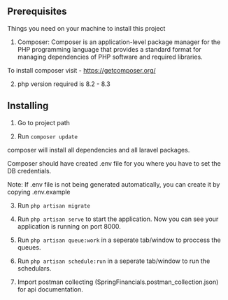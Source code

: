 ## Prerequisites
Things you need on your machine to install this project

1. Composer: Composer is an application-level package manager for the PHP programming language that provides a standard format for managing dependencies of PHP software and required libraries. 

To install composer visit - https://getcomposer.org/

2. php version required is 8.2 - 8.3

## Installing
1. Go to project path

2. Run `composer update`

composer will install all dependencies and all laravel packages.

Composer should have created .env file for you where you have to set the DB credentials.

Note: If .env file is not being generated automatically, you can create it by copying .env.example

3. Run `php artisan migrate`
   
4. Run `php artisan serve` to start the application. 
Now you can see your application is running on port 8000. 

5. Run `php artisan queue:work` in a seperate tab/window to proccess the queues.

6. Run `php artisan schedule:run` in a seperate tab/window to run the schedulars.

7. Import postman collecting (SpringFinancials.postman_collection.json) for api documentation.
